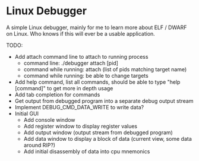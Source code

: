 # Linux Debugger

A simple Linux debugger, mainly for me to learn more about ELF / DWARF on Linux. Who knows if this will ever be a usable application.

TODO:
  * Add attach command line to attach to running process
    * command line: ./debugger attach [pid]
    * command while running: attach (list of pids matching target name)
    * command while running: be able to change targets
  * Add help command, list all commands, should be able to type "help [command]" to get more in depth usage
  * Add tab completion for commands
  * Get output from debugged program into a separate debug output stream
  * Implement DEBUG_CMD_DATA_WRITE to write data?
  * Initial GUI
    * Add console window
    * Add register window to display register values
    * Add output window (output stream from debugged program)
    * Add data window to display a block of data (current view, some data around RIP?)
    * Add initial disassembly of data into cpu mnemonics

